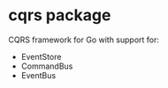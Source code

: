 cqrs package
================

CQRS framework for Go with support for:

- EventStore
- CommandBus
- EventBus

